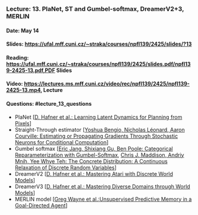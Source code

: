 ### Lecture: 13. PlaNet, ST and Gumbel-softmax, DreamerV2+3, MERLIN
#### Date: May 14
#### Slides: https://ufal.mff.cuni.cz/~straka/courses/npfl139/2425/slides/?13
#### Reading: https://ufal.mff.cuni.cz/~straka/courses/npfl139/2425/slides.pdf/npfl139-2425-13.pdf,PDF Slides
#### Video: https://lectures.ms.mff.cuni.cz/video/rec/npfl139/2425/npfl139-2425-13.mp4, Lecture
#### Questions: #lecture_13_questions

- PlaNet [[D. Hafner et al.: Learning Latent Dynamics for Planning from Pixels](https://arxiv.org/abs/1811.04551)]
- Straight-Through estimator  [[Yoshua Bengio, Nicholas Léonard, Aaron Courville: Estimating or Propagating Gradients Through Stochastic Neurons for Conditional Computation](https://arxiv.org/abs/1308.3432)]
- Gumbel softmax [[Eric Jang, Shixiang Gu, Ben Poole: Categorical Reparameterization with Gumbel-Softmax](https://arxiv.org/abs/1611.01144), [Chris J. Maddison, Andriy Mnih, Yee Whye Teh: The Concrete Distribution: A Continuous Relaxation of Discrete Random Variables](https://arxiv.org/abs/1611.00712)]
- DreamerV2 [[D. Hafner et al.: Mastering Atari with Discrete World Models](https://arxiv.org/abs/2010.02193)]
- DreamerV3 [[D. Hafner et al.: Mastering Diverse Domains through World Models](https://arxiv.org/abs/2301.04104)]
- MERLIN model [[Greg Wayne et al.:Unsupervised Predictive Memory in a Goal-Directed Agent](https://arxiv.org/abs/1803.10760)]
